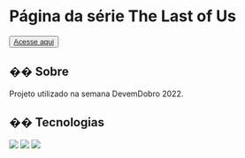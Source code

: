 <h1>Página da série The Last of Us</h1>

<button>
<a href="https://the-last-of-us-one.vercel.app/" target= "_blank" >Acesse aqui
</a> </button>

<h2>�� Sobre</h2>
<p>Projeto utilizado na semana DevemDobro 2022.</p>

## �� Tecnologias
<div>
  <img src="https://img.shields.io/badge/HTML-239120?style=for-the-badge&logo=html5&logoColor=white">
  <img src="https://img.shields.io/badge/CSS-239120?&style=for-the-badge&logo=css3&logoColor=white">
  <img src="https://img.shields.io/badge/JavaScript-F7DF1E?style=for-the-badge&logo=javascript&logoColor=black">
</div>
